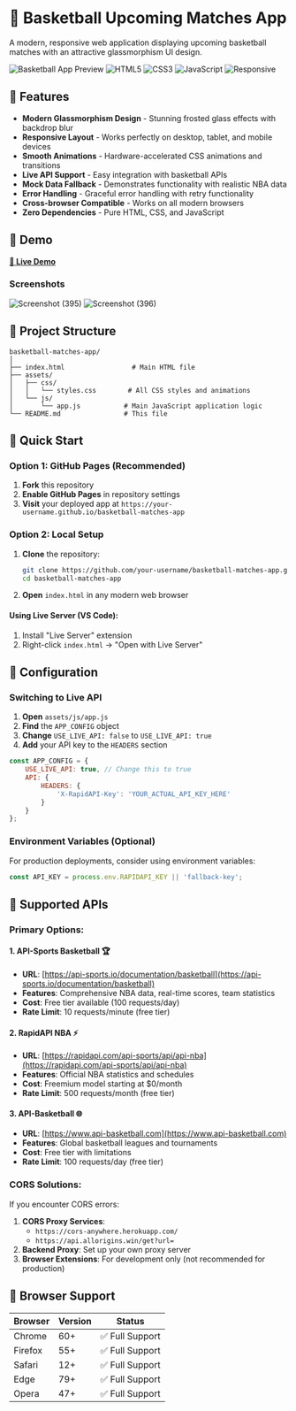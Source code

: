 # 🏀 Basketball Upcoming Matches App

A modern, responsive web application displaying upcoming basketball matches with an attractive glassmorphism UI design.

![Basketball App Preview](https://img.shields.io/badge/Demo-Live-brightgreen) ![HTML5](https://img.shields.io/badge/HTML5-E34F26?logo=html5&logoColor=white) ![CSS3](https://img.shields.io/badge/CSS3-1572B6?logo=css3&logoColor=white) ![JavaScript](https://img.shields.io/badge/JavaScript-F7DF1E?logo=javascript&logoColor=black) ![Responsive](https://img.shields.io/badge/Responsive-Mobile%20Friendly-blue)

## 🌟 Features

- **Modern Glassmorphism Design** - Stunning frosted glass effects with backdrop blur
- **Responsive Layout** - Works perfectly on desktop, tablet, and mobile devices
- **Smooth Animations** - Hardware-accelerated CSS animations and transitions
- **Live API Support** - Easy integration with basketball APIs
- **Mock Data Fallback** - Demonstrates functionality with realistic NBA data
- **Error Handling** - Graceful error handling with retry functionality
- **Cross-browser Compatible** - Works on all modern browsers
- **Zero Dependencies** - Pure HTML, CSS, and JavaScript

## 🎥 Demo

**[🔗 Live Demo](https://lambent-lokum-a8a3fb.netlify.app/)**

### Screenshots

![Screenshot (395)](https://github.com/user-attachments/assets/c83413f3-a72b-4add-880b-dd2624e353d3)
![Screenshot (396)](https://github.com/user-attachments/assets/58598263-97e2-4654-a37c-fc40717acc97)


## 📁 Project Structure

```
basketball-matches-app/
│
├── index.html                 # Main HTML file
├── assets/
│   ├── css/
│   │   └── styles.css        # All CSS styles and animations
│   └── js/
│       └── app.js           # Main JavaScript application logic
└── README.md                # This file
```

## 🚀 Quick Start

### Option 1: GitHub Pages (Recommended)
1. **Fork** this repository
2. **Enable GitHub Pages** in repository settings
3. **Visit** your deployed app at `https://your-username.github.io/basketball-matches-app`

### Option 2: Local Setup
1. **Clone** the repository:
   ```bash
   git clone https://github.com/your-username/basketball-matches-app.git
   cd basketball-matches-app
   ```

2. **Open** `index.html` in any modern web browser


#### Using Live Server (VS Code):
1. Install "Live Server" extension
2. Right-click `index.html` → "Open with Live Server"

## 🔧 Configuration

### Switching to Live API

1. **Open** `assets/js/app.js`
2. **Find** the `APP_CONFIG` object
3. **Change** `USE_LIVE_API: false` to `USE_LIVE_API: true`
4. **Add** your API key to the `HEADERS` section

```javascript
const APP_CONFIG = {
    USE_LIVE_API: true, // Change this to true
    API: {
        HEADERS: {
            'X-RapidAPI-Key': 'YOUR_ACTUAL_API_KEY_HERE'
        }
    }
};
```

### Environment Variables (Optional)
For production deployments, consider using environment variables:
```javascript
const API_KEY = process.env.RAPIDAPI_KEY || 'fallback-key';
```

## 🔌 Supported APIs

### Primary Options:

#### 1. **API-Sports Basketball** 🏆
- **URL**: [https://api-sports.io/documentation/basketball](https://api-sports.io/documentation/basketball)
- **Features**: Comprehensive NBA data, real-time scores, team statistics
- **Cost**: Free tier available (100 requests/day)
- **Rate Limit**: 10 requests/minute (free tier)

#### 2. **RapidAPI NBA** ⚡
- **URL**: [https://rapidapi.com/api-sports/api/api-nba](https://rapidapi.com/api-sports/api/api-nba)
- **Features**: Official NBA statistics and schedules
- **Cost**: Freemium model starting at $0/month
- **Rate Limit**: 500 requests/month (free tier)

#### 3. **API-Basketball** 🌐
- **URL**: [https://www.api-basketball.com](https://www.api-basketball.com)
- **Features**: Global basketball leagues and tournaments
- **Cost**: Free tier with limitations
- **Rate Limit**: 100 requests/day (free tier)

### CORS Solutions:
If you encounter CORS errors:
1. **CORS Proxy Services**: 
   - `https://cors-anywhere.herokuapp.com/`
   - `https://api.allorigins.win/get?url=`
2. **Backend Proxy**: Set up your own proxy server
3. **Browser Extensions**: For development only (not recommended for production)


## 📱 Browser Support

| Browser | Version | Status |
|---------|---------|--------|
| Chrome  | 60+     | ✅ Full Support |
| Firefox | 55+     | ✅ Full Support |
| Safari  | 12+     | ✅ Full Support |
| Edge    | 79+     | ✅ Full Support |
| Opera   | 47+     | ✅ Full Support |

